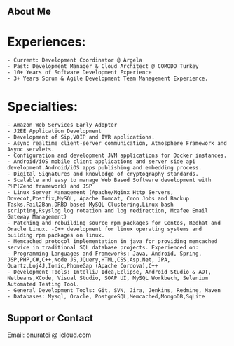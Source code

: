 ## About Me
# Experiences:
    - Current: Development Coordinator @ Argela
    - Past: Development Manager & Cloud Architect @ COMODO Turkey
    - 10+ Years of Software Development Experience
    - 3+ Years Scrum & Agile Development Team Management Experience.
# Specialties:
    - Amazon Web Services Early Adopter
    - J2EE Application Development
    - Development of Sip,VOIP and IVR applications.
    - Async realtime client-server communication, Atmosphere Framework and Async servlets.
    - Configuration and development JVM applications for Docker instances.
    - Android/iOS mobile client applications and server side api development.Android/iOS apps publishing and embedding process.
    - Digital Signatures and knowledge of cryptography standards.
    - Scalable and easy to manage Web Based Software development with PHP(Zend framework) and JSP
    - Linux Server Management (Apache/Nginx Http Servers, Dovecot,Postfix,MySQL, Apache Tomcat, Cron Jobs and Backup Tasks,Fail2Ban,DRBD based MySQL Clustering,Linux bash scripting,Rsyslog log rotation and log redirection, Mcafee Email Gateway Management)
    - Patching and rebuilding source rpm packages for Centos, Redhat and Oracle Linux. -C++ development for linux operating systems and building rpm packages on linux.
    - Memcached protocol implementation in java for providing memcached service in traditional SQL database projects. Experienced on:
    - Programming Languages and Frameworks: Java, Android, Spring, JSP,PHP,C#,C++,Node JS,JQuery,HTML,CSS,Asp.Net, JPA, Quartz,Loj4J,Ionic,PhoneGap (Apache Cordova),C++
    - Development Tools: IntelliJ Idea,Eclipse, Android Studio & ADT, Netbeans,XCode, Visual Studio, SOAP UI, MySQL Workbech, Selenium Automated Testing Tool.
    - General Development Tools: Git, SVN, Jira, Jenkins, Redmine, Maven
    - Databases: Mysql, Oracle, PostgreSQL,Memcached,MongoDB,SqLite
## Support or Contact
Email: onuratci @ icloud.com
